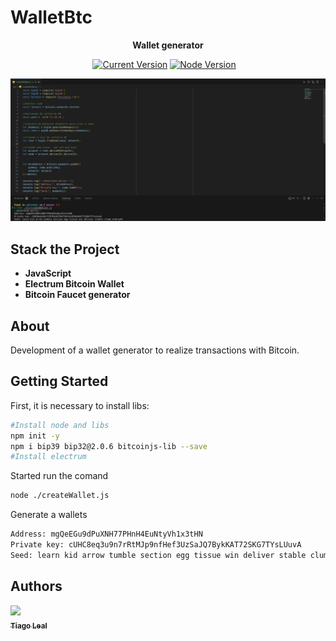# WalletBtc
<p  align="center"><b>Wallet generator</b></p>

<p align="center">
  <a href="https://github.com/tiagoleal/walletbtc">
    <img alt="Current Version" src="https://img.shields.io/badge/version-1.0.0 -blue.svg"></a>
   <a href="https://nodejs.org/en/">
    <img alt="Node Version" src="https://img.shields.io/badge/node-%3E%3D%2020.16.0-brightgreen" target="_blank"></a>
  <a href="https://www.npmjs.com/package/bip32">
    <img alt="" src="https://img.shields.io/badge/bip32-2.0.6-red.svg" target="_blank"></a>
  <a href="https://www.npmjs.com/package/bip39">
    <img alt="" src="https://img.shields.io/badge/bip39-3.1.0-blue.svg" target="_blank"></a>
   <a href="https://www.npmjs.com/package/bitcoinjs-lib">
    <img alt="" src="https://img.shields.io/badge/bitcoinjs-6.1.6-blue.svg" target="_blank"></a>
</p>

![](https://github.com/tiagoleal/walletbtc/blob/master/img/wallet_generator.png)


## Stack the Project

- **JavaScript**
- **Electrum Bitcoin Wallet**
- **Bitcoin Faucet generator**

## About
Development of a wallet generator to realize transactions with Bitcoin.

## Getting Started

First, it is necessary to install libs:

```bash
#Install node and libs
npm init -y
npm i bip39 bip32@2.0.6 bitcoinjs-lib --save
#Install electrum

```

Started run the comand
```bash
node ./createWallet.js
```

Generate a wallets
```bash
Address: mgQeEGu9dPuXNH77PHnH4EuNtyVh1x3tHN
Private key: cUHC8eq3u9n7rRtMJp9nfHef3UzSaJQ7BykKAT72SKG7TYsLUuvA
Seed: learn kid arrow tumble section egg tissue win deliver stable clump midnight
```
## Authors

<!-- ALL-CONTRIBUTORS-LIST:START - Do not remove or modify this section -->
<!-- prettier-ignore -->
[<img src="https://avatars1.githubusercontent.com/u/5727529?s=460&v=4" width="100px;"/><br /><sub><b>Tiago Leal</b></sub>](https://github.com/tiagoleal)<br />
